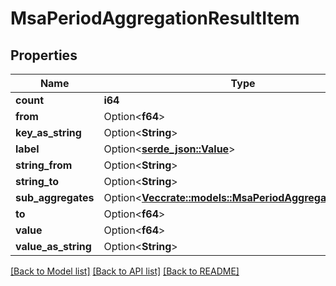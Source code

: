 # MsaPeriodAggregationResultItem

## Properties

Name | Type | Description | Notes
------------ | ------------- | ------------- | -------------
**count** | **i64** |  | 
**from** | Option<**f64**> |  | [optional]
**key_as_string** | Option<**String**> |  | [optional]
**label** | Option<[**serde_json::Value**](.md)> |  | [optional]
**string_from** | Option<**String**> |  | [optional]
**string_to** | Option<**String**> |  | [optional]
**sub_aggregates** | Option<[**Vec<crate::models::MsaPeriodAggregationResult>**](msa.AggregationResult.md)> |  | [optional]
**to** | Option<**f64**> |  | [optional]
**value** | Option<**f64**> |  | [optional]
**value_as_string** | Option<**String**> |  | [optional]

[[Back to Model list]](../README.md#documentation-for-models) [[Back to API list]](../README.md#documentation-for-api-endpoints) [[Back to README]](../README.md)


